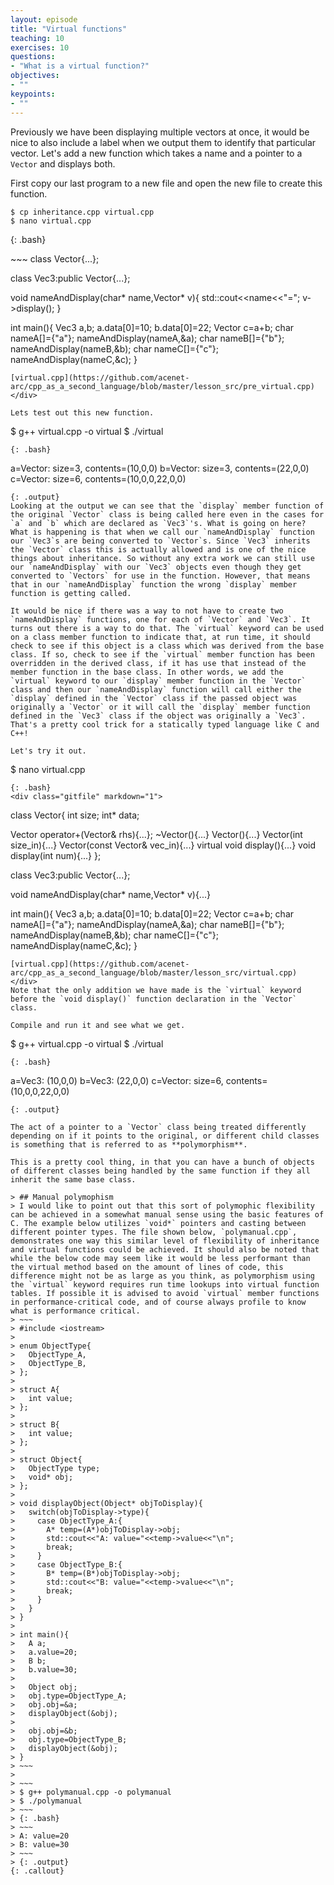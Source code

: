 ```yaml
---
layout: episode
title: "Virtual functions"
teaching: 10
exercises: 10
questions:
- "What is a virtual function?"
objectives:
- ""
keypoints:
- ""
---
```


Previously we have been displaying multiple vectors at once, it would be nice to also include a label when we output them to identify that particular vector. Let's add a new function which takes a name and a pointer to a `Vector` and displays both.

First copy our last program to a new file and open the new file to create this function.
~~~ 
$ cp inheritance.cpp virtual.cpp
$ nano virtual.cpp
~~~
{: .bash}

<div class="gitfile" markdown="1">
~~~
class Vector{...};

class Vec3:public Vector{...};

void nameAndDisplay(char* name,Vector* v){
  std::cout<<name<<"=";
  v->display();
}

int main(){
 Vec3 a,b;
 a.data[0]=10;
 b.data[0]=22;
 Vector c=a+b;
 char nameA[]={"a"};
 nameAndDisplay(nameA,&a);
 char nameB[]={"b"};
 nameAndDisplay(nameB,&b);
 char nameC[]={"c"};
 nameAndDisplay(nameC,&c);
}
~~~
[virtual.cpp](https://github.com/acenet-arc/cpp_as_a_second_language/blob/master/lesson_src/pre_virtual.cpp)
</div>

Lets test out this new function.
~~~
$ g++ virtual.cpp -o virtual
$ ./virtual
~~~
{: .bash}
~~~
a=Vector: size=3, contents=(10,0,0)
b=Vector: size=3, contents=(22,0,0)
c=Vector: size=6, contents=(10,0,0,22,0,0)
~~~
{: .output}
Looking at the output we can see that the `display` member function of the original `Vector` class is being called here even in the cases for `a` and `b` which are declared as `Vec3`'s. What is going on here? What is happening is that when we call our `nameAndDisplay` function our `Vec3`s are being converted to `Vector`s. Since `Vec3` inherits the `Vector` class this is actually allowed and is one of the nice things about inheritance. So without any extra work we can still use our `nameAndDisplay` with our `Vec3` objects even though they get converted to `Vectors` for use in the function. However, that means that in our `nameAndDisplay` function the wrong `display` member function is getting called.

It would be nice if there was a way to not have to create two `nameAndDisplay` functions, one for each of `Vector` and `Vec3`. It turns out there is a way to do that. The `virtual` keyword can be used on a class member function to indicate that, at run time, it should check to see if this object is a class which was derived from the base class. If so, check to see if the `virtual` member function has been overridden in the derived class, if it has use that instead of the member function in the base class. In other words, we add the `virtual` keyword to our `display` member function in the `Vector` class and then our `nameAndDisplay` function will call either the `display` defined in the `Vector` class if the passed object was originally a `Vector` or it will call the `display` member function defined in the `Vec3` class if the object was originally a `Vec3`. That's a pretty cool trick for a statically typed language like C and C++!

Let's try it out.

~~~
$ nano virtual.cpp
~~~
{: .bash}
<div class="gitfile" markdown="1">
~~~
class Vector{
  int size;
  int* data;
  
  Vector operator+(Vector& rhs){...};
 ~Vector(){...}
  Vector(){...}
  Vector(int size_in){...}
  Vector(const Vector& vec_in){...}
  virtual void display(){...}
  void display(int num){...}
};

class Vec3:public Vector{...};

void nameAndDisplay(char* name,Vector* v){...}

int main(){
 Vec3 a,b;
 a.data[0]=10;
 b.data[0]=22;
 Vector c=a+b;
 char nameA[]={"a"};
 nameAndDisplay(nameA,&a);
 char nameB[]={"b"};
 nameAndDisplay(nameB,&b);
 char nameC[]={"c"};
 nameAndDisplay(nameC,&c);
}
~~~
[virtual.cpp](https://github.com/acenet-arc/cpp_as_a_second_language/blob/master/lesson_src/virtual.cpp)
</div>
Note that the only addition we have made is the `virtual` keyword before the `void display()` function declaration in the `Vector` class.

Compile and run it and see what we get.
~~~
$ g++ virtual.cpp -o virtual
$ ./virtual
~~~
{: .bash}
~~~
a=Vec3: (10,0,0)
b=Vec3: (22,0,0)
c=Vector: size=6, contents=(10,0,0,22,0,0)
~~~
{: .output}

The act of a pointer to a `Vector` class being treated differently depending on if it points to the original, or different child classes is something that is referred to as **polymorphism**. 

This is a pretty cool thing, in that you can have a bunch of objects of different classes being handled by the same function if they all inherit the same base class.

> ## Manual polymophism
> I would like to point out that this sort of polymophic flexibility can be achieved in a somewhat manual sense using the basic features of C. The example below utilizes `void*` pointers and casting between different pointer types. The file shown below, `polymanual.cpp`, demonstrates one way this similar level of flexibility of inheritance and virtual functions could be achieved. It should also be noted that while the below code may seem like it would be less performant than the virtual method based on the amount of lines of code, this difference might not be as large as you think, as polymorphism using the `virtual` keyword requires run time lookups into virtual function tables. If possible it is advised to avoid `virtual` member functions in performance-critical code, and of course always profile to know what is performance critical.
> ~~~
> #include <iostream>
> 
> enum ObjectType{
>   ObjectType_A,
>   ObjectType_B,
> };
> 
> struct A{
>   int value;
> };
> 
> struct B{
>   int value;
> };
> 
> struct Object{
>   ObjectType type;
>   void* obj;
> };
> 
> void displayObject(Object* objToDisplay){
>   switch(objToDisplay->type){
>     case ObjectType_A:{
>       A* temp=(A*)objToDisplay->obj;
>       std::cout<<"A: value="<<temp->value<<"\n";
>       break;
>     }
>     case ObjectType_B:{
>       B* temp=(B*)objToDisplay->obj;
>       std::cout<<"B: value="<<temp->value<<"\n";
>       break;
>     }
>   }
> }
> 
> int main(){
>   A a;
>   a.value=20;
>   B b;
>   b.value=30;
>   
>   Object obj;
>   obj.type=ObjectType_A;
>   obj.obj=&a;
>   displayObject(&obj);
>   
>   obj.obj=&b;
>   obj.type=ObjectType_B;
>   displayObject(&obj);
> }
> ~~~
> 
> ~~~
> $ g++ polymanual.cpp -o polymanual
> $ ./polymanual
> ~~~
> {: .bash}
> ~~~
> A: value=20
> B: value=30
> ~~~
> {: .output}
{: .callout}
